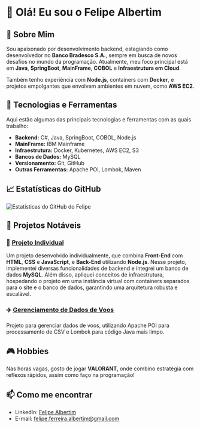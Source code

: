 # 👋 Olá! Eu sou o Felipe Albertim

## 🚀 Sobre Mim
Sou apaixonado por desenvolvimento backend, estagiando como desenvolvedor no **Banco Bradesco S.A.**, sempre em busca de novos desafios no mundo da programação. Atualmente, meu foco principal está em **Java**, **SpringBoot**, **MainFrame**, **COBOL** e **Infraestrutura em Cloud**. 

Também tenho experiência com **Node.js**, containers com **Docker**, e projetos empolgantes que envolvem ambientes em nuvem, como **AWS EC2**.

## 🔧 Tecnologias e Ferramentas
Aqui estão algumas das principais tecnologias e ferramentas com as quais trabalho:

- **Backend:** C#, Java, SpringBoot, COBOL, Node.js
- **MainFrame:** IBM Mainframe
- **Infraestrutura:** Docker, Kubernetes, AWS EC2, S3
- **Bancos de Dados:** MySQL
- **Versionamento:** Git, GitHub
- **Outras Ferramentas:** Apache POI, Lombok, Maven

## 📈 Estatísticas do GitHub
![Estatísticas do GitHub do Felipe](https://github-readme-stats.vercel.app/api?username=FelipeAlbertim&show_icons=true&theme=radical)

## 📂 Projetos Notáveis

### 🌟 [Projeto Individual](https://github.com/FelipeAlbertim/Projeto-Individual)
Um projeto desenvolvido individualmente, que combina **Front-End** com **HTML**, **CSS** e **JavaScript**, e **Back-End** utilizando **Node.js**. Nesse projeto, implementei diversas funcionalidades de backend e integrei um banco de dados **MySQL**. Além disso, apliquei conceitos de infraestrutura, hospedando o projeto em uma instância virtual com containers separados para o site e o banco de dados, garantindo uma arquitetura robusta e escalável.

### ✈️ [Gerenciamento de Dados de Voos](https://github.com/Alianza-G6/back-alianza)
Projeto para gerenciar dados de voos, utilizando Apache POI para processamento de CSV e Lombok para código Java mais limpo.

## 🎮 Hobbies
Nas horas vagas, gosto de jogar **VALORANT**, onde combino estratégia com reflexos rápidos, assim como faço na programação!

## 📫 Como me encontrar
- LinkedIn: [Felipe Albertim](https://www.linkedin.com/in/felipe-ferreira-albertim/)
- E-mail: felipe.ferreira.albertim@gmail.com
